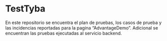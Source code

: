 # TestTyba
En este repositorio se encuentra el plan de pruebas, los casos de prueba y las incidencias reportadas para la pagina “AdvantageDemo”. Adicional se encuentran las pruebas ejecutadas al servicio backend.
